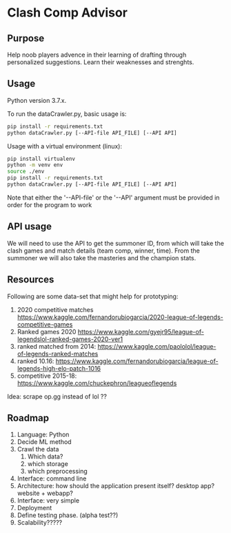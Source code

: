 # Clash Comp Advisor

## Purpose
Help noob players advence in their learning of drafting through personalized suggestions. Learn their weaknesses and strenghts.

## Usage
Python version 3.7.x.

To run the dataCrawler.py, basic usage is:
```bash
pip install -r requirements.txt
python dataCrawler.py [--API-file API_FILE] [--API API]
```
Usage with a virtual environment (linux):
```bash
pip install virtualenv
python -m venv env
source ./env
pip install -r requirements.txt
python dataCrawler.py [--API-file API_FILE] [--API API]
```
Note that either the '--API-file' or the '--API' argument must be provided in order for the program to work

## API usage
We will need to use the API to get the summoner ID, from which will take the clash games and match details (team comp, winner, time). From the summoner we will also take the masteries and the champion stats. 

## Resources
Following are some data-set that might help for prototyping:
1. 2020 competitive matches https://www.kaggle.com/fernandorubiogarcia/2020-league-of-legends-competitive-games
1. Ranked games 2020 https://www.kaggle.com/gyejr95/league-of-legendslol-ranked-games-2020-ver1
1. ranked matched from 2014: https://www.kaggle.com/paololol/league-of-legends-ranked-matches
1. ranked 10.16: https://www.kaggle.com/fernandorubiogarcia/league-of-legends-high-elo-patch-1016
1. competitive 2015-18: https://www.kaggle.com/chuckephron/leagueoflegends

Idea: scrape op.gg instead of lol ??
## Roadmap
1. Language: Python
1. Decide ML method
1. Crawl the data
    1. Which data?
    1. which storage
    1. which preprocessing
1. Interface: command line
1. Architecture: how should the application present itself? desktop app? website + webapp? 
1. Interface: very simple
1. Deployment
1. Define testing phase. (alpha test??)
1. Scalability?????